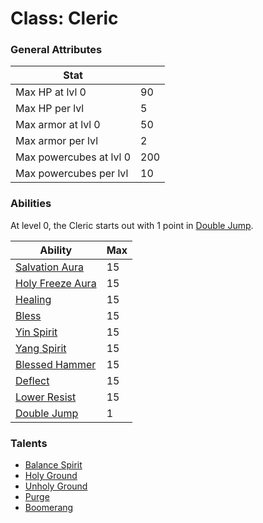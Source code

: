 Class: Cleric
======

### General Attributes

| Stat                          |       |
| -------------                 | ---   |
| Max HP at lvl 0               | 90    |
| Max HP per lvl                | 5     |
| Max armor at lvl 0            | 50    |
| Max armor per lvl             | 2     |
| Max powercubes at lvl 0       | 200   |
| Max powercubes per lvl        | 10    |

### Abilities

At level 0, the Cleric starts out with 1 point in [Double Jump](../abilities/double_jump.md).

|                   Ability                         | Max |
| -------------------------------------------       | --- |
| [Salvation Aura](../abilities/salvation.md)       | 15  |
| [Holy Freeze Aura](../abilities/holy_freeze.md)   | 15  |
| [Healing ](../abilities/healing.md)               | 15  |
| [Bless](../abilities/bless.md)                    | 15  |
| [Yin Spirit](../abilities/yin.md)                 | 15  |
| [Yang Spirit](../abilities/yang.md)               | 15  |
| [Blessed Hammer](../abilities/hammer.md)          | 15  |
| [Deflect](../abilities/deflect.md)                | 15  |
| [Lower Resist](../abilities/lower_resist.md)      | 15  |
| [Double Jump](../abilities/double_jump.md)        | 1   |

### Talents
* [Balance Spirit](../talents/balance_spirit.md)
* [Holy Ground](../talents/holy_ground.md)
* [Unholy Ground](../talents/unholy_ground.md)
* [Purge](../talents/purge.md)
* [Boomerang](../talents/boomerang.md)
